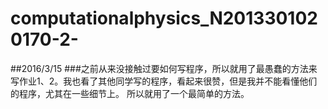 # computationalphysics_N2013301020170-2-
##2016/3/15
###之前从来没接触过要如何写程序，所以就用了最愚蠢的方法来写作业1、2。我也看了其他同学写的程序，看起来很赞，但是我并不能看懂他们的程序，尤其在一些细节上。
所以就用了一个最简单的方法。
